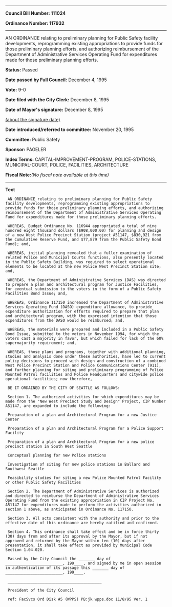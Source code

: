 

********

**Council Bill Number: 111024**
   
**Ordinance Number: 117932**
********

 AN ORDINANCE relating to preliminary planning for Public Safety facility developments, reprogramming existing appropriations to provide funds for those preliminary planning efforts, and authorizing reimbursement of the Department of Administrative Services Operating Fund for expenditures made for those preliminary planning efforts.

**Status:** Passed
   
**Date passed by Full Council:** December 4, 1995
   
**Vote:** 9-0
   
**Date filed with the City Clerk:** December 8, 1995
   
**Date of Mayor's signature:** December 8, 1995
   
[(about the signature date)](/~public/approvaldate.htm)
   
   
   
**Date introduced/referred to committee:** November 20, 1995
   
**Committee:** Public Safety
   
**Sponsor:** PAGELER
   
   
**Index Terms:** CAPITAL-IMPROVEMENT-PROGRAM, POLICE-STATIONS, MUNICIPAL-COURT, POLICE, FACILITIES, ARCHITECTURE

**Fiscal Note:**_(No fiscal note available at this time)_

********

**Text**
   
```
 AN ORDINANCE relating to preliminary planning for Public Safety facility developments, reprogramming existing appropriations to provide funds for those preliminary planning efforts, and authorizing reimbursement of the Department of Administrative Services Operating Fund for expenditures made for those preliminary planning efforts.

 WHEREAS, Budget Ordinance No. 116944 appropriated a total of nine hundred eight thousand dollars ($908,000.00) for planning and design of a new West Police Precinct Station (project A51147, $830,921 from the Cumulative Reserve Fund, and $77,879 from the Public Safety Bond Fund); and,

 WHEREAS, initial planning revealed that a fuller examination of related Police and Municipal Courts functions, also presently located in the Public Safety Building, was required to select operational elements to be located at the new Police West Precinct Station site; and,

 WHEREAS, the Department of Administrative Services (DAS) was directed to prepare a plan and architectural program for Justice Facilities, for eventual submission to the voters in the form of a Public Safety Facilities Bond Issue; and,

 WHEREAS, Ordinance 117150 increased the Department of Administrative Services Operating Fund (DASO) expenditure allowance, to provide expenditure authorization for efforts required to prepare that plan and architectural program, with the expressed intention that those expenditures from the DASO would be reimbursed; and,

 WHEREAS, the materials were prepared and included in a Public Safety Bond Issue, submitted to the voters in November 1994, for which the voters cast a majority in favor, but which failed for lack of the 60% supermajority requirement; and,

 WHEREAS, those plans and programs, together with additional planning, studies and analysis done under these authorities, have led to current policy decisions to proceed with design and construction of a combined West Police Precinct Station and Police Communications Center (911), and further planning for siting and preliminary programming of Police Mounted Patrol facilities and Police Headquarters and citywide police operational facilities; now therefore,

 BE IT ORDAINED BY THE CITY OF SEATTLE AS FOLLOWS:

 Section 1. The authorized activities for which expenditures may be made from the "New West Precinct Study and Design" Project, CIP Number A51147, are expanded to include the following:

 Preparation of a plan and Architectural Program for a new Justice Center

 Preparation of a plan and Architectural Program for a Police Support Facility

 Preparation of a plan and Architectural Program for a new police precinct station in South West Seattle

 Conceptual planning for new Police stations

 Investigation of siting for new police stations in Ballard and Southwest Seattle

 Feasibility studies for siting a new Police Mounted Patrol Facility or other Public Safety Facilities

 Section 2. The Department of Administrative Services is authorized and directed to reimburse the Department of Administrative Services Operating Fund from the existing appropriation in CIP Project No. A51147 for expenditures made to perform the activities authorized in section 1 above, as anticipated in Ordinance No. 117150.

 Section 3. All acts consistent with the authority and prior to the effective date of this ordinance are hereby ratified and confirmed.

 Section 4. This ordinance shall take effect and be in force thirty (30) days from and after its approval by the Mayor, but if not approved and returned by the Mayor within ten (10) days after presentation, it shall take effect as provided by Municipal Code Section 1.04.020.

 Passed by the City Council the _______ day of _________________________, 199____, and signed by me in open session in authentication of its passage this _______ day of _________________________, 199____.

 _________________________________________

 President of the City Council

 ref: FacSvcs Ord Disk #5 (WPPS) PB:jk wpps.doc 11/8/95 Ver. 1

```

